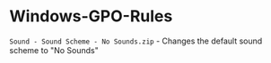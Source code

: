 # Windows-GPO-Rules

```Sound - Sound Scheme - No Sounds.zip``` - Changes the default sound scheme to "No Sounds"
